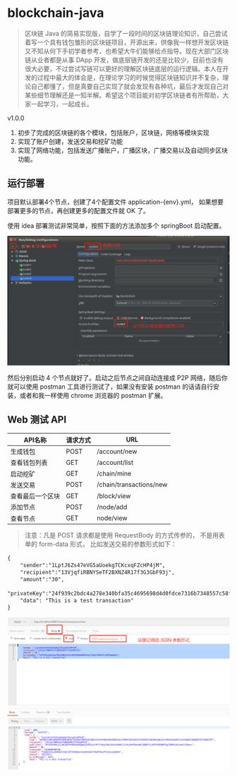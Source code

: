 # blockchain-java

> 区块链 Java 的简易实现版，自学了一段时间的区块链理论知识，自己尝试着写一个具有钱包雏形的区块链项目，开源出来，供像我一样想开发区块链又不知从何下手初学者参考，也希望大牛们能够给点指导。现在大部门区块链从业者都是从事 DApp 开发，做底层链开发的还是比较少，目前也没有很大必要，不过尝试写链可以更好的理解区块链底层的运行逻辑。本人在开发的过程中最大的体会是，在理论学习的时候觉得区块链知识并不复杂，理论自己都懂了，但是真要自己实现了就会发现有各种坑，最后才发现自己对某些细节理解还是一知半解。希望这个项目能对初学区块链者有所帮助，大家一起学习，一起成长。

v1.0.0
1. 初步了完成的区块链的各个模块，包括账户，区块链，网络等模块实现
2. 实现了账户创建，发送交易和挖矿功能
3. 实现了网络功能，包括发送广播账户，广播区块，广播交易以及自动同步区块功能。

## 运行部署
项目默认部署4个节点，创建了4个配置文件 application-{env}.yml， 
如果想要部署更多的节点，再创建更多的配置文件就 OK 了。

使用 idea 部署测试非常简单，按照下面的方法添加多个 springBoot 启动配置。

![](./install.png)

然后分别启动 4 个节点就好了。启动之后节点之间自动连接成 P2P 网络，随后你就可以使用 postman 工具进行测试了，如果没有安装 postman 的话请自行安装，或者和我一样使用 chrome 浏览器的 postman 扩展。

## Web 测试 API

API名称 | 请求方式 | URL 
--------|---------|------
生成钱包 | POST | /account/new
查看钱包列表 | GET | /account/list
启动挖矿 | GET | /chain/mine
发送交易 | POST | /chain/transactions/new
查看最后一个区块 | GET | /block/view
添加节点 | POST | /node/add
查看节点 | GET | node/view

> 注意：凡是 POST 请求都是使用 RequestBody 的方式传参的， 不是用表单的 form-data 形式， 比如发送交易的参数形式如下：

````
{
	"sender":"1LptJ6Zs47eVG5aUoekgTCKcxqFZcHP4jM",
	"recipient":"13VjqfiRBNYSeTF2BXNZ4R17f3G3GbF93j",
	"amount":"30",
	"privateKey":"24f939c2bdc4a278e340bfa35c4695698d4d0fdce7316b7348557c58f9ada0c2",
	"data": "This is a test transaction"
}
````

![](./transaction.png)



